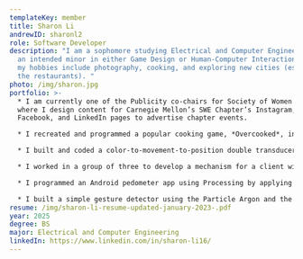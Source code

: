 ```yaml
---
templateKey: member
title: Sharon Li
andrewID: sharonl2
role: Software Developer
description: "I am a sophomore studying Electrical and Computer Engineering with
  an intended minor in either Game Design or Human-Computer Interaction. Some of
  my hobbies include photography, cooking, and exploring new cities (especially
  the restaurants). "
photo: /img/sharon.jpg
portfolio: >-
  * I am currently one of the Publicity co-chairs for Society of Women Engineers
  where I design content for Carnegie Mellon’s SWE Chapter’s Instagram,
  Facebook, and LinkedIn pages to advertise chapter events.

  * I recreated and programmed a popular cooking game, *Overcooked*, in Python along with additional features such as a functional opponent AI and multiplayer mode under a timeframe of less than 1 week for my 15-112: Fundamentals of Programming and Computer Science term project.

  * I built and coded a color-to-movement-to-position double transducer composed of a color sensor, linear actuator, ultrasonic sensor, servo motor, I2C LCD display, and Arduino Uno where input signals are converted throughout different domains to output an angular position. 

  * I worked in a group of three to develop a mechanism for a client with a disability to which we designed and constructed a personal assistive musical instrument that sends MIDI signals using an Arduino Micro and Fusion 360 to create music digitally based on different inputs dependent on foot movements such as a roller and foot pedals. 

  * I programmed an Android pedometer app using Processing by applying signal processing to accelerometer data read from an Android device and check if it passed through a threshold using peak-to-peak detection in the waveform in order to count steps accurately independent of phone orientation

  * I built a simple gesture detector using the Particle Argon and the Qwiic based accelerometer by coding micro-controller code, interface with a sensor, and stream data over a serial port and sent gestures to the Particle cloud. I detected different gestures such as a line, square, triangle, and circle while showing visual notification as well as the detection of letters of the alphabet.
resume: /img/sharon-li-resume-updated-january-2023-.pdf
year: 2025
degree: BS
major: Electrical and Computer Engineering
linkedIn: https://www.linkedin.com/in/sharon-li16/
---
```

